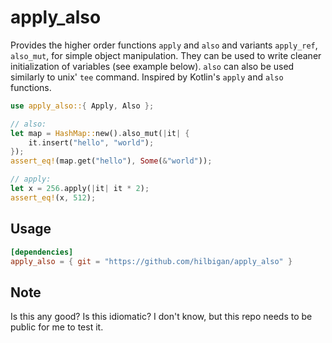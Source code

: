 # apply_also

Provides the higher order functions `apply` and `also` and variants
`apply_ref`, `also_mut`, for simple object manipulation. 
They can be used to write cleaner initialization of variables 
(see example below). `also` can also be used similarly to unix' 
`tee` command.
Inspired by Kotlin's `apply` and `also` functions.

```rust
use apply_also::{ Apply, Also };

// also:
let map = HashMap::new().also_mut(|it| {
    it.insert("hello", "world");
});
assert_eq!(map.get("hello"), Some(&"world"));

// apply:
let x = 256.apply(|it| it * 2);
assert_eq!(x, 512);
```

## Usage

```toml
[dependencies]
apply_also = { git = "https://github.com/hilbigan/apply_also" }
```

## Note

Is this any good? Is this idiomatic? I don't know, but this repo needs to be 
public for me to test it.

